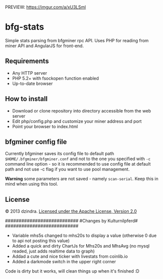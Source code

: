 PREVIEW: https://imgur.com/a/xU3LSml

# bfg-stats

Simple stats parsing from bfgminer rpc API. Uses PHP for reading from miner API and AngularJS for front-end.

## Requirements

* Any HTTP server
* PHP 5.2+ with fsockopen function enabled
* Up-to-date browser

## How to install

* Download or clone repository into directory accessible from the web server
* Edit php/config.php and customize your miner address and port
* Point your browser to index.html

## bfgminer config file

Currently bfgminer saves its config file to default path `$HOME/.bfgminer/bfgminer.conf` and not to the one you specified with `-c` command line option - so it is recommended to use config file at default path and not use -c flag if you want to use pool management.

**Warning** some parameters are not saved - namely `scan-serial`. Keep this in mind when using this tool.

## License
&copy; 2013 dzindra. [Licensed under the Apache License, Version 2.0](http://www.apache.org/licenses/LICENSE-2.0)




###########################
#Changes by Kulturnilpferd#
###########################

- Variable mhs5s changed to mhs20s to display a value (otherwise 0 due to api not posting this value)
- Added a quick and dirty ChartJs for Mhs20s and MhsAvg (no mysql readed, just adds realtime data to graph)
- Addad a cute and nice ticker with livestats from coinlib.io
- Added a darkmode switch in the upper right corner

Code is dirty but it works, will clean things up when it's finished :D

